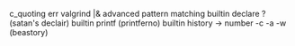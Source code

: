 c_quoting err valgrind
|&
advanced pattern matching
builtin declare ? (satan's declair)
builtin printf (printferno)
builtin history -> number -c -a -w (beastory)
